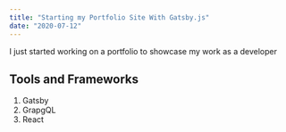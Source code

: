 ```yaml
---
title: "Starting my Portfolio Site With Gatsby.js"
date: "2020-07-12"
---
```


 I just started working on a portfolio to showcase my work as a developer

 ## Tools and Frameworks

1. Gatsby
2. GrapgQL
3. React